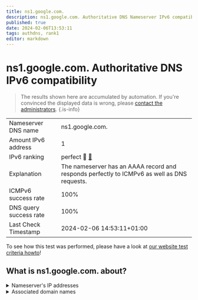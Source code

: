 ```yaml
---
title: ns1.google.com.
description: ns1.google.com. Authoritative DNS Nameserver IPv6 compatibility
published: true
date: 2024-02-06T13:53:11
tags: authdns, rank1
editor: markdown
---
```


# ns1.google.com. Authoritative DNS IPv6 compatibility

> The results shown here are accumulated by automation. If you're convinced the displayed data is wrong, please [contact the administrators](/howto/chat). 
{.is-info}




|   |   |
| - | - |
| Nameserver DNS name | ns1.google.com.
| Amount IPv6 address | 1
| IPv6 ranking | perfect :1st_place_medal: [🔗](/howto/ranking) |
| Explanation | The nameserver has an AAAA record and responds perfectly to ICMPv6 as well as DNS requests. |
| ICMPv6 success rate | 100%|
| DNS query success rate | 100% |
| Last Check Timestamp | 2024-02-06 14:53:11+01:00 |

To see how this test was performed, please have a look at [our website test criteria howto](/howto/testcriteria/authdns)!


## What is ns1.google.com. about?




<details>
<summary>Nameserver's IP addresses</summary>

2001:4860:4802:32::a

</details>



<details>
<summary>Associated domain names</summary>

google.com

music.youtube.com

www.youtube.com

</details>
